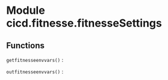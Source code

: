 Module cicd.fitnesse.fitnesseSettings
=====================================

Functions
---------

    
`getfitnesseenvvars()`
:   

    
`outfitnesseenvvars()`
:
